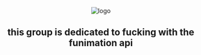 <div align="center">
        <img alt="logo" src="https://media1.tenor.com/m/ZDC4WxLZ-woAAAAC/funimation-intro.gif">
</div>
<h2 align="center" tabindex="-1" dir="auto">this group is dedicated to fucking with the funimation api</h2>
